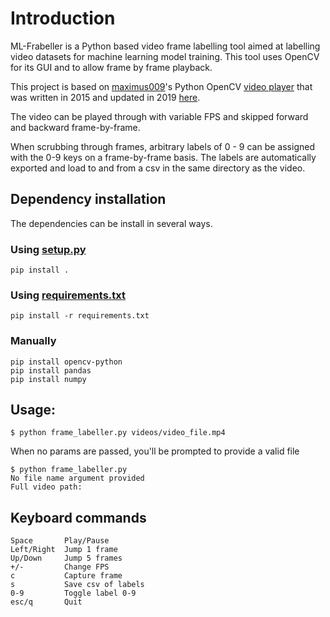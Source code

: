 # Introduction

ML-Frabeller is a Python based video frame labelling tool aimed at labelling video datasets for machine learning model training.
This tool uses OpenCV for its GUI and to allow frame by frame playback.

This project is based on [maximus009](https://github.com/maximus009)'s Python OpenCV [video player](https://github.com/maximus009/VideoPlayer) that was written in 2015 and updated in 2019 [here](https://github.com/839687571/VideoPlayer).

The video can be played through with variable FPS and skipped forward and backward frame-by-frame.

When scrubbing through frames, arbitrary labels of 0 - 9 can be assigned with the 0-9 keys on a frame-by-frame basis. The labels are automatically exported and load to and from a csv in the same directory as the video.

## Dependency installation

The dependencies can be install in several ways.

### Using [setup.py](./setup.py)

```
pip install .
```

### Using [requirements.txt](./requirements.txt)

```
pip install -r requirements.txt
```

### Manually

```
pip install opencv-python
pip install pandas
pip install numpy
```

## Usage:

`$ python frame_labeller.py videos/video_file.mp4`

When no params are passed, you'll be prompted to provide a valid file

```0
$ python frame_labeller.py
No file name argument provided
Full video path:
```

## Keyboard commands

```
Space       Play/Pause
Left/Right  Jump 1 frame
Up/Down     Jump 5 frames
+/-         Change FPS
c           Capture frame
s           Save csv of labels
0-9         Toggle label 0-9
esc/q       Quit
```
